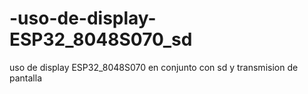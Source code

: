 # -uso-de-display-ESP32_8048S070_sd
 uso de display ESP32_8048S070 en conjunto con sd y transmision de pantalla
